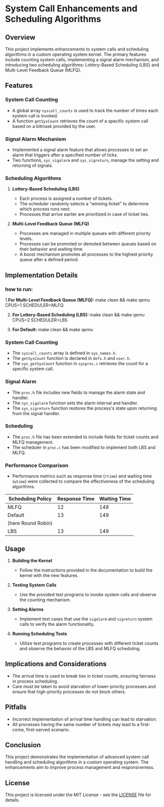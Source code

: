 # System Call Enhancements and Scheduling Algorithms

## Overview

This project implements enhancements to system calls and scheduling algorithms in a custom operating system kernel. The primary features include counting system calls, implementing a signal alarm mechanism, and introducing two scheduling algorithms: Lottery-Based Scheduling (LBS) and Multi-Level Feedback Queue (MLFQ).

## Features

### System Call Counting

- A global array `syscall_counts` is used to track the number of times each system call is invoked.
- A function `getSysCount` retrieves the count of a specific system call based on a bitmask provided by the user.

### Signal Alarm Mechanism

- Implemented a signal alarm feature that allows processes to set an alarm that triggers after a specified number of ticks.
- Two functions, `sys_sigalarm` and `sys_sigreturn`, manage the setting and returning of signals.

### Scheduling Algorithms

1. **Lottery-Based Scheduling (LBS)**
   - Each process is assigned a number of tickets.
   - The scheduler randomly selects a "winning ticket" to determine which process runs next.
   - Processes that arrive earlier are prioritized in case of ticket ties.

2. **Multi-Level Feedback Queue (MLFQ)**
   - Processes are managed in multiple queues with different priority levels.
   - Processes can be promoted or demoted between queues based on their behavior and waiting time.
   - A boost mechanism promotes all processes to the highest priority queue after a defined period.

## Implementation Details
### how to run:
1.**For Multi-Level Feedback Queue (MLFQ):**
   make clean &&
   make qemu CPUS=1 SCHEDULER=MLFQ
   
2. **For Lottery-Based Scheduling (LBS):**
   make clean && 
   make qemu CPUS=2 SCHEDULER=LBS
   
3. **For Default:**
   make clean &&
   make qemu
### System Call Counting

- The `syscall_counts` array is defined in `sys_names.h`.
- The `getSysCount` function is declared in `defs.h` and `user.h`.
- The `sys_getSysCount` function in `sysproc.c` retrieves the count for a specific system call.

### Signal Alarm

- The `proc.h` file includes new fields to manage the alarm state and handler.
- The `sys_sigalarm` function sets the alarm interval and handler.
- The `sys_sigreturn` function restores the process's state upon returning from the signal handler.

### Scheduling

- The `proc.h` file has been extended to include fields for ticket counts and MLFQ management.
- The scheduler in `proc.c` has been modified to implement both LBS and MLFQ.

### Performance Comparison

- Performance metrics such as response time (`rtime`) and waiting time (`wtime`) were collected to compare the effectiveness of the scheduling algorithms.

| Scheduling Policy | Response Time | Waiting Time |
|--------------------|---------------|--------------|
| MLFQ               | 12            | 148          |
| Default            | 13            | 149          |
|(here Round Robin)  |               |              |
| LBS                | 13            | 149          |

## Usage

1. **Building the Kernel**
   - Follow the instructions provided in the documentation to build the kernel with the new features.
   
2. **Testing System Calls**
   - Use the provided test programs to invoke system calls and observe the counting mechanism.
   
3. **Setting Alarms**
   - Implement test cases that use the `sigalarm` and `sigreturn` system calls to verify the alarm functionality.

4. **Running Scheduling Tests**
   - Utilize test programs to create processes with different ticket counts and observe the behavior of the LBS and MLFQ scheduling.

## Implications and Considerations

- The arrival time is used to break ties in ticket counts, ensuring fairness in process scheduling.
- Care must be taken to avoid starvation of lower-priority processes and ensure that high-priority processes do not block others.

## Pitfalls

- Incorrect implementation of arrival time handling can lead to starvation.
- All processes having the same number of tickets may lead to a first-come, first-served scenario.

## Conclusion

This project demonstrates the implementation of advanced system call handling and scheduling algorithms in a custom operating system. The enhancements aim to improve process management and responsiveness.

## License

This project is licensed under the MIT License - see the [LICENSE](LICENSE) file for details.
